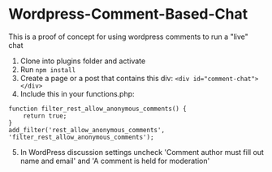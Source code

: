 # Wordpress-Comment-Based-Chat
This is a proof of concept for using wordpress comments to run a "live" chat

1) Clone into plugins folder and activate
2) Run `npm install`
3) Create a page or a post that contains this div: `<div id="comment-chat"></div>`
4) Include this in your functions.php:
```
function filter_rest_allow_anonymous_comments() {
	return true;
}
add_filter('rest_allow_anonymous_comments', 'filter_rest_allow_anonymous_comments');
```
5) In WordPress discussion settings uncheck 'Comment author must fill out name and email' and 'A comment is held for moderation'

